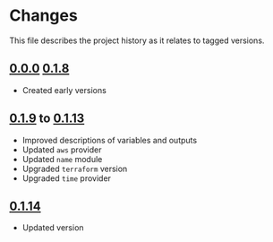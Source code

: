 # Changes
This file describes the project history as it relates to tagged versions.

## [0.0.0](.) [0.1.8](.)
- Created early versions

## [0.1.9](.) to [0.1.13](.)
- Improved descriptions of variables and outputs
- Updated `aws` provider
- Updated `name` module
- Upgraded `terraform` version
- Upgraded `time` provider

## [0.1.14](.)
- Updated version
